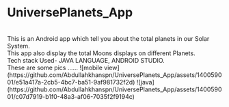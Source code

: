 # UniversePlanets_App
<br>
This is an Android app which tell you about the total planets in our Solar System.
<br>
This app also display the total Moons displays on different Planets.
<br>
Tech stack Used- JAVA LANGUAGE, ANDROID STUDIO.
<br> 
These are some pics ......
![mobile view](https://github.com/Abdullahkhanspn/UniversePlanets_App/assets/140059001/e51a417a-2cb5-4bc7-ba51-9af981732f2d)
![java](https://github.com/Abdullahkhanspn/UniversePlanets_App/assets/140059001/c07d7919-b1f0-48a3-af06-7035f2f9194c)

